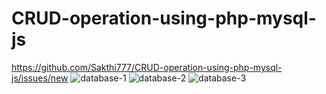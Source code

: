 # CRUD-operation-using-php-mysql-js
https://github.com/Sakthi777/CRUD-operation-using-php-mysql-js/issues/new
![database-1](https://user-images.githubusercontent.com/70153641/103090415-f941dc80-4616-11eb-9256-a608f2128b6c.png)
![database-2](https://user-images.githubusercontent.com/70153641/103090531-432ac280-4617-11eb-91e2-6ddfae55301c.png)
![database-3](https://user-images.githubusercontent.com/70153641/103090532-44f48600-4617-11eb-9e56-04c415fc51f8.png)
